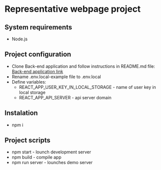# Representative webpage project

## System requirements
  * Node.js

## Project configuration
  * Clone Back-end application and follow instructions in README.md file: [Back-end application link](https://github.com/MildaPau/Gallery-website)
  * Rename .env.local-example file to .env.local
  * Define variables:
    * REACT_APP_USER_KEY_IN_LOCAL_STORAGE - name of user key in local storage
    * REACT_APP_API_SERVER - api server domain

## Instalation
  * npm i

## Project scripts
  * npm start - lounch development server
  * npm build - compile app
  * npm run server - lounches demo server